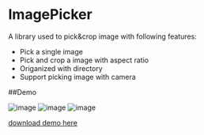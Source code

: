 # ImagePicker
A library used to pick&amp;crop image with following features:

 - Pick a single image
 - Pick and crop a image with aspect ratio
 - Origanized with directory
 - Support picking image with camera

##Demo

![image](https://raw.githubusercontent.com/onclicklistener/ImagePicker/master/art/art_pick_en.jpg)
![image](https://raw.githubusercontent.com/onclicklistener/ImagePicker/master/art/art_folder_en.jpg)
![image](https://raw.githubusercontent.com/onclicklistener/ImagePicker/master/art/art_crop_en.jpg)

[download demo here](https://raw.githubusercontent.com/onclicklistener/ImagePicker/master/art/app-release.apk)
